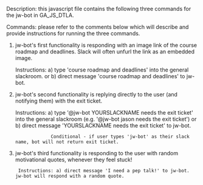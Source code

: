 Description: this javascript file contains the following three commands for the jw-bot in GA_JS_DTLA.

Commands: please refer to the comments below which will describe and provide instructions for running the three commands.


1. jw-bot's first functionality is responding with an image link of the course roadmap and deadlines.
      Slack will often unfurl the link as an embedded image.

      Instructions: a) type 'course roadmap and deadlines' into the general slackroom.
                    or
                    b) direct message 'course roadmap and deadlines' to jw-bot.

2. jw-bot's second functionality is replying directly to the user (and notifying them) with the exit ticket.

      Instructions: a) type '@jw-bot YOURSLACKNAME needs the exit ticket' into the general slackroom (e.g. '@jw-bot jason needs the exit ticket')
                    or
                    b) direct message 'YOURSLACKNAME needs the exit ticket' to jw-bot.

                    Conditional - if user types 'jw-bot' as their slack name, bot will not return exit ticket.

3. jw-bot's third functionality is responding to the user with random motivational quotes, whenever they feel stuck!

        Instructions: a) direct message 'I need a pep talk!' to jw-bot. jw-bot will respond with a random quote.
